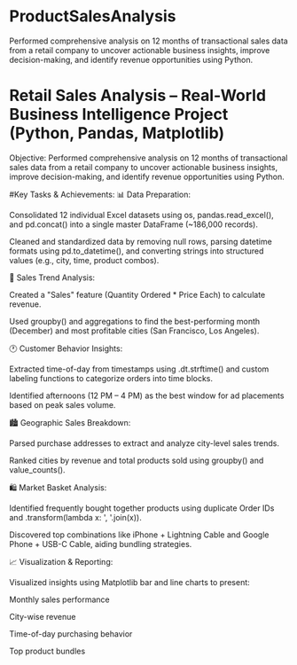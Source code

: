 # ProductSalesAnalysis
Performed comprehensive analysis on 12 months of transactional sales data from a retail company to uncover actionable business insights, improve decision-making, and identify revenue opportunities using Python.


# Retail Sales Analysis – Real-World Business Intelligence Project (Python, Pandas, Matplotlib)
Objective:
Performed comprehensive analysis on 12 months of transactional sales data from a retail company to uncover actionable business insights, improve decision-making, and identify revenue opportunities using Python.

#Key Tasks & Achievements:
📊 Data Preparation:

Consolidated 12 individual Excel datasets using os, pandas.read_excel(), and pd.concat() into a single master DataFrame (~186,000 records).

Cleaned and standardized data by removing null rows, parsing datetime formats using pd.to_datetime(), and converting strings into structured values (e.g., city, time, product combos).

📅 Sales Trend Analysis:

Created a "Sales" feature (Quantity Ordered * Price Each) to calculate revenue.

Used groupby() and aggregations to find the best-performing month (December) and most profitable cities (San Francisco, Los Angeles).

🕐 Customer Behavior Insights:

Extracted time-of-day from timestamps using .dt.strftime() and custom labeling functions to categorize orders into time blocks.

Identified afternoons (12 PM – 4 PM) as the best window for ad placements based on peak sales volume.

🏙️ Geographic Sales Breakdown:

Parsed purchase addresses to extract and analyze city-level sales trends.

Ranked cities by revenue and total products sold using groupby() and value_counts().

🛍️ Market Basket Analysis:

Identified frequently bought together products using duplicate Order IDs and .transform(lambda x: ', '.join(x)).

Discovered top combinations like iPhone + Lightning Cable and Google Phone + USB-C Cable, aiding bundling strategies.

📈 Visualization & Reporting:

Visualized insights using Matplotlib bar and line charts to present:

Monthly sales performance

City-wise revenue

Time-of-day purchasing behavior

Top product bundles
